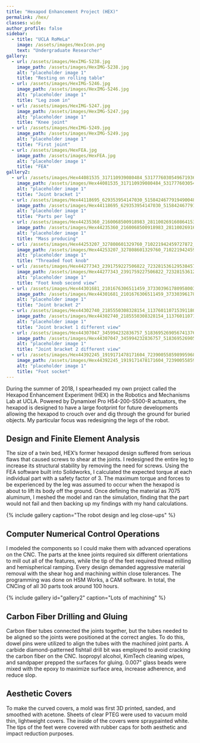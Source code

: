 ```yaml
---
title: "Hexapod Enhancement Project (HEX)"
permalink: /hex/
classes: wide
author_profile: false
sidebar:
  - title: "UCLA RoMeLa"
    image: /assets/images/HexIcon.png
    text: "Undergraduate Researcher"
gallery:
  - url: /assets/images/HexIMG-5238.jpg
    image_path: /assets/images/HexIMG-5238.jpg
    alt: "placeholder image 1"
    title: "Resting on rolling table"
  - url: /assets/images/HexIMG-5246.jpg
    image_path: /assets/images/HexIMG-5246.jpg
    alt: "placeholder image 1"
    title: "Leg zoom in"
  - url: /assets/images/HexIMG-5247.jpg
    image_path: /assets/images/HexIMG-5247.jpg
    alt: "placeholder image 1"
    title: "Knee joint"
  - url: /assets/images/HexIMG-5249.jpg
    image_path: /assets/images/HexIMG-5249.jpg
    alt: "placeholder image 1"
    title: "First joint"
  - url: /assets/images/HexFEA.jpg
    image_path: /assets/images/HexFEA.jpg
    alt: "placeholder image 1"
    title: "FEA"
gallery2:
  - url: /assets/images/Hex44081535_317110939080484_5317776030549671936_n.jpg
    image_path: /assets/images/Hex44081535_317110939080484_5317776030549671936_n.jpg
    alt: "placeholder image 1"
    title: "Joint bracket 1"
  - url: /assets/images/Hex44118695_629353954147030_5158424677919490048_n.jpg
    image_path: /assets/images/Hex44118695_629353954147030_5158424677919490048_n.jpg
    alt: "placeholder image 1"
    title: "Parts per leg"
  - url: /assets/images/Hex44235360_2160068500918983_2811002691608641536_n.jpg
    image_path: /assets/images/Hex44235360_2160068500918983_2811002691608641536_n.jpg
    alt: "placeholder image 1"
    title: "Mass producing"
  - url: /assets/images/Hex44253207_327808601329760_710221942459727872_n.jpg
    image_path: /assets/images/Hex44253207_327808601329760_710221942459727872_n.jpg
    alt: "placeholder image 1"
    title: "Threaded foot knob"
  - url: /assets/images/Hex44277343_2391759227506822_7232815361295384576_n.jpg
    image_path: /assets/images/Hex44277343_2391759227506822_7232815361295384576_n.jpg
    alt: "placeholder image 1"
    title: "Foot knob second view"
  - url: /assets/images/Hex44301681_2101676306511459_3733039617809580032_n.jpg
    image_path: /assets/images/Hex44301681_2101676306511459_3733039617809580032_n.jpg
    alt: "placeholder image 1"
    title: "Joint bracket 2"
  - url: /assets/images/Hex44302740_2185550308328154_1137601107153911808_n.jpg
    image_path: /assets/images/Hex44302740_2185550308328154_1137601107153911808_n.jpg
    alt: "placeholder image 1"
    title: "Joint bracket 1 different view"
  - url: /assets/images/Hex44307047_345994232836757_5183695269056741376_n.jpg
    image_path: /assets/images/Hex44307047_345994232836757_5183695269056741376_n.jpg
    alt: "placeholder image 1"
    title: "Joint bracket 2 different view"
  - url: /assets/images/Hex44392245_1919171478171604_7239005585989959680_n.jpg
    image_path: /assets/images/Hex44392245_1919171478171604_7239005585989959680_n.jpg
    alt: "placeholder image 1"
    title: "Foot socket"
---
```


During the summer of 2018, I spearheaded my own project called the Hexapod Enhancement Experiment (HEX) in the Robotics and Mechanisms Lab at UCLA. Powered by Dynamixel Pro H54-200-S500-R actuators, the hexapod is designed to have a large footprint for future developments allowing the hexapod to crouch over and dig through the ground for buried objects. My particular focus was redesigning the legs of the robot.

## Design and Finite Element Analysis

The size of a twin bed, HEX’s former hexapod design suffered from serious flaws that caused screws to shear at the joints. I redesigned the entire leg to increase its structural stability by removing the need for screws. Using the FEA software built into Solidworks, I calculated the expected torque at each individual part with a safety factor of 3. The maximum torque and forces to be experienced by the leg was assumed to occur when the hexapod is about to lift its body off the ground. Once defining the material as 7075 aluminum, I meshed the model and ran the simulation, finding that the part would not fail and then backing up my findings with my hand calculations.

{% include gallery caption="The robot design and leg close-ups" %}

## Computer Numerical Control Operations

I modeled the components so I could make them with advanced operations on the CNC. The parts at the knee joints required six different orientations to mill out all of the features, while the tip of the feet required thread milling and hemispherical ramping. Every design demanded aggressive material removal with the shear hog and machining within close tolerances. The programming was done on HSM Works, a CAM software. In total, the CNCing of all 30 parts took around 100 hours.

{% include gallery id="gallery2" caption="Lots of machining" %}

## Carbon Fiber Drilling and Gluing

Carbon fiber tubes connected the joints together, but the tubes needed to be aligned so the joints were positioned at the correct angles. To do this, dowel pins were utilized to align the tubes with the machined joint parts. A carbide diamond-patterned fishtail drill bit was employed to avoid cracking the carbon fiber on the CNC. Isopropyl alcohol, KimTech cleaning wipes, and sandpaper prepped the surfaces for gluing. 0.007" glass beads were mixed with the epoxy to maximize surface area, increase adherence, and reduce slop.

## Aesthetic Covers

To make the curved covers, a mold was first 3D printed, sanded, and smoothed with acetone. Sheets of clear PTEG were used to vacuum mold thin, lightweight covers. The inside of the covers were spraypainted white. The tips of the feet were covered with rubber caps for both aesthetic and impact reduction purposes.